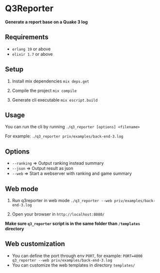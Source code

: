 # Q3Reporter

**Generate a report base on a Quake 3 log**

## Requirements

- `erlang 19` or above
- `elixir 1.7` or above

## Setup

1. Install mix dependencies
   `mix deps.get`

2. Compile the project
   `mix compile`

3. Generate cli executable
   `mix escript.build`

## Usage

You can run the cli by running
`./q3_reporter [options] <filename>`

For example:
`./q3_reporter priv/examples/back-end-3.log`

## Options

- `--ranking` => Output ranking instead summary
- `--json` => Output result as json
- `--web` => Start a webserver with ranking and game summary

## Web mode

1. Run q3reporter in web mode
   `./q3_reporter --web priv/examples/back-end-3.log`

2. Open your browser in `http://localhost:8080/`

**Make sure `q3_reporter` script is in the same folder than `/templates` directory**

## Web customization

- You can define the port through env `PORT`, for example:
  `PORT=4000 q3_reporter --web priv/examples/back-end-3.log`
- You can customize the web templates in directory `templates/`

